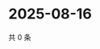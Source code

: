 # 2025-08-16

共 0 条

<!-- BEGIN ZHIHUQUESTIONS -->
<!-- 最后更新时间 Sat Aug 16 2025 19:09:09 GMT+0800 (China Standard Time) -->

<!-- END ZHIHUQUESTIONS -->
